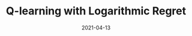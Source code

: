 ---
title: "Q-learning with Logarithmic Regret"
collection: publications
permalink: /publication/aistats21
# excerpt: 'This paper is about the number 1. The number 2 is left for future work.'
date: 2021-04-13
authors: '<strong>Kunhe Yang</strong>, Lin Yang, Simon Du'
venue: 'International Conference on Artificial Intelligence and Statistics (AISTATS)'
paperurl: 'https://proceedings.mlr.press/v130/yang21b.html'
arxivurl: 'https://arxiv.org/abs/2006.09118'
# citation: 'Your Name, You. (2009). &quot;Paper Title Number 1.&quot; <i>Journal 1</i>. 1(1).'
---